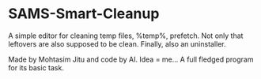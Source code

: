 # SAMS-Smart-Cleanup

A simple editor for cleaning temp files, %temp%, prefetch. Not only that leftovers are also supposed to be clean. Finally, also an uninstaller. 

Made by  Mohtasim Jitu and code by AI.
Idea = me...
A full fledged program for its basic task.

